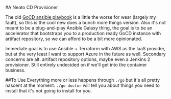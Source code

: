#A Neato CD Provisioner

The old [GoCD ansible playbook](https://github.com/gocd-contrib/ansible-gocd) is a little
the worse for wear (largely my fault), so this is the cool new does a bunch more things
version. Also it's not meant to be a plug-and-play Ansible Galaxy thing, the goal is to
be an accelerator that bootstraps you to a production ready GoCD instance with artifact
repository, so we can afford to be a bit more opinionated.

Immediate goal is to use Ansible + Terraform with AWS as the IaaS provider, but at the
very least I want to support Azure in the future as well. Secondary concerns are alt.
artifact repository options, maybe even a Jenkins 2 provisioner. Still entirely
undecided on if we'll get into the container business.

##To Use
Everything more or less happens through `./go` but it's all pretty nascent at the moment.
`./go doctor` will tell you about things you need to install that it's not going to install
for you.
